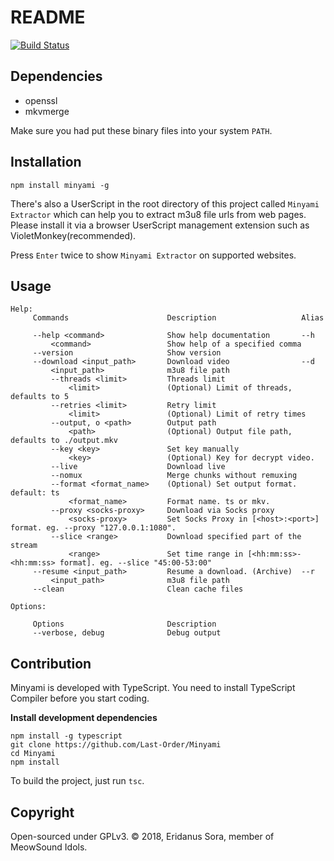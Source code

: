 # README
[![Build Status](https://travis-ci.org/Last-Order/Minyami.svg?branch=master)](https://travis-ci.org/Last-Order/Minyami)

## Dependencies

* openssl
* mkvmerge

Make sure you had put these binary files into your system `PATH`.

## Installation

`npm install minyami -g`

There's also a UserScript in the root directory of this project called `Minyami Extractor` which can help you to extract m3u8 file urls from web pages. Please install it via a browser UserScript management extension such as VioletMonkey(recommended).

Press `Enter` twice to show `Minyami Extractor` on supported websites.

## Usage

```
Help:
     Commands                      Description                   Alias

     --help <command>              Show help documentation       --h
         <command>                 Show help of a specified comma
     --version                     Show version
     --download <input_path>       Download video                --d
         <input_path>              m3u8 file path
         --threads <limit>         Threads limit
             <limit>               (Optional) Limit of threads, defaults to 5
         --retries <limit>         Retry limit
             <limit>               (Optional) Limit of retry times
         --output, o <path>        Output path
             <path>                (Optional) Output file path, defaults to ./output.mkv
         --key <key>               Set key manually
             <key>                 (Optional) Key for decrypt video.
         --live                    Download live
         --nomux                   Merge chunks without remuxing
         --format <format_name>    (Optional) Set output format. default: ts
             <format_name>         Format name. ts or mkv.
         --proxy <socks-proxy>     Download via Socks proxy
             <socks-proxy>         Set Socks Proxy in [<host>:<port>] format. eg. --proxy "127.0.0.1:1080".
         --slice <range>           Download specified part of the stream
             <range>               Set time range in [<hh:mm:ss>-<hh:mm:ss> format]. eg. --slice "45:00-53:00"
     --resume <input_path>         Resume a download. (Archive)  --r
         <input_path>              m3u8 file path
     --clean                       Clean cache files

Options:

     Options                       Description
     --verbose, debug              Debug output
```

## Contribution

Minyami is developed with TypeScript. You need to install TypeScript Compiler before you start coding.

**Install development dependencies**

```
npm install -g typescript
git clone https://github.com/Last-Order/Minyami
cd Minyami
npm install
```

To build the project, just run `tsc`.

## Copyright

Open-sourced under GPLv3. © 2018, Eridanus Sora, member of MeowSound Idols.
